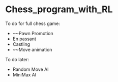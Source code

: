 # Chess_program_with_RL

To do for full chess game:  
- ~~Pawn Promotion
- En passant
- Castling
- ~~Move animation

To do later:
- Random Move AI
- MiniMax AI

